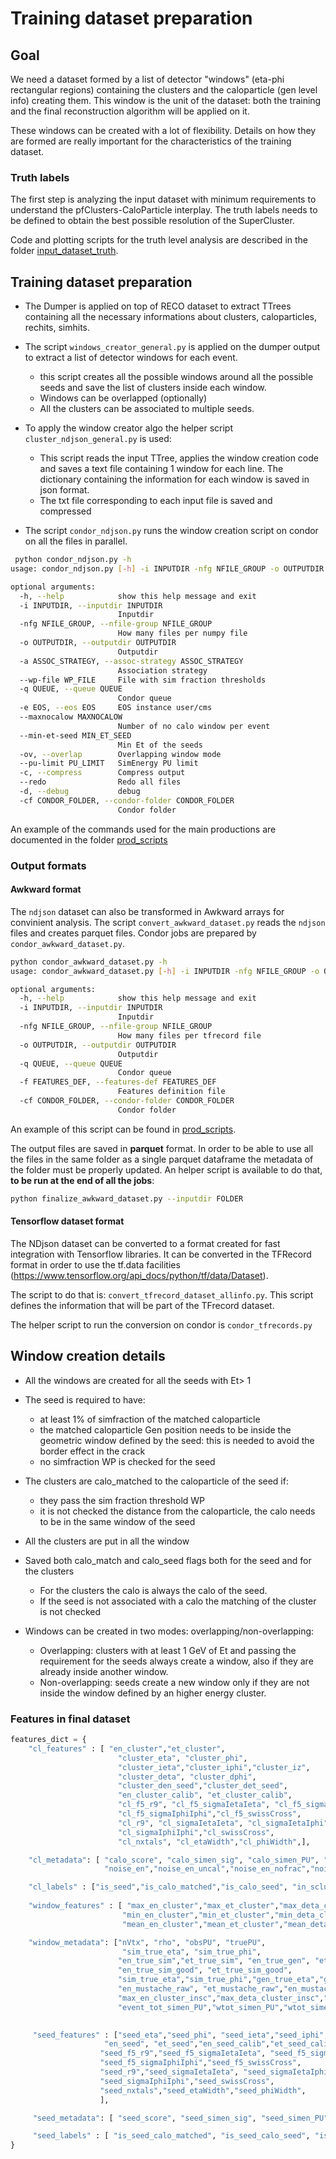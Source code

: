 # Training dataset preparation

## Goal
We need a dataset formed by a list of detector "windows" (eta-phi rectangular regions) containing the clusters and the caloparticle (gen level info) creating them. This window is the unit of the dataset:  both the training and the final reconstruction algorithm will be applied on it. 

These windows can be created with a lot of flexibility. Details on how they are formed are really important for the
characteristics of the training dataset. 

### Truth labels
The first step is analyzing the input dataset with minimum requirements to understand the pfClusters-CaloParticle
interplay. The truth labels needs to be defined to obtain the best possible resolution of the SuperCluster. 

Code and plotting scripts for the truth level analysis are described in the folder [input_dataset_truth](./input_dataset_truth/).

## Training dataset preparation

- The Dumper is applied on top of RECO dataset to extract TTrees containing all the necessary informations about clusters, caloparticles, rechits, simhits. 
- The script `windows_creator_general.py` is applied on the dumper output to extract a list of detector windows for each event. 
    - this script creates all the possible windows around all the possible seeds and save the list of clusters inside
 each window.
    - Windows can be overlapped (optionally)
    - All the clusters can be associated to multiple seeds. 
    
- To apply the window creator algo the helper script `cluster_ndjson_general.py` is used:
  - This script reads the input TTree, applies the window creation code and saves a text file containing 1 window for each line. The dictionary containing the information for each window is saved in json format. 
  - The txt file corresponding to each input file is saved and compressed
  
- The script `condor_ndjson.py` runs the window creation script on condor on all the files in parallel. 

```bash
 python condor_ndjson.py -h
usage: condor_ndjson.py [-h] -i INPUTDIR -nfg NFILE_GROUP -o OUTPUTDIR -a ASSOC_STRATEGY [--wp-file WP_FILE] -q QUEUE [-e EOS] [--maxnocalow MAXNOCALOW] [--min-et-seed MIN_ET_SEED] [-ov] [--pu-limit PU_LIMIT] [-c] [--redo] [-d] [-cf CONDOR_FOLDER]

optional arguments:
  -h, --help            show this help message and exit
  -i INPUTDIR, --inputdir INPUTDIR
                        Inputdir
  -nfg NFILE_GROUP, --nfile-group NFILE_GROUP
                        How many files per numpy file
  -o OUTPUTDIR, --outputdir OUTPUTDIR
                        Outputdir
  -a ASSOC_STRATEGY, --assoc-strategy ASSOC_STRATEGY
                        Association strategy
  --wp-file WP_FILE     File with sim fraction thresholds
  -q QUEUE, --queue QUEUE
                        Condor queue
  -e EOS, --eos EOS     EOS instance user/cms
  --maxnocalow MAXNOCALOW
                        Number of no calo window per event
  --min-et-seed MIN_ET_SEED
                        Min Et of the seeds
  -ov, --overlap        Overlapping window mode
  --pu-limit PU_LIMIT   SimEnergy PU limit
  -c, --compress        Compress output
  --redo                Redo all files
  -d, --debug           debug
  -cf CONDOR_FOLDER, --condor-folder CONDOR_FOLDER
                        Condor folder
```

An example of the commands used for the main productions are documented in the folder [prod_scripts](./prod_scritps)

### Output formats


#### Awkward format
The `ndjson` dataset can also be transformed in Awkward arrays for convinient analysis. 
The script `convert_awkward_dataset.py` reads the `ndjson` files and creates parquet files.
Condor jobs are prepared by `condor_awkward_dataset.py`.

```bash
python condor_awkward_dataset.py -h
usage: condor_awkward_dataset.py [-h] -i INPUTDIR -nfg NFILE_GROUP -o OUTPUTDIR -q QUEUE [-f FEATURES_DEF] [-cf CONDOR_FOLDER]

optional arguments:
  -h, --help            show this help message and exit
  -i INPUTDIR, --inputdir INPUTDIR
                        Inputdir
  -nfg NFILE_GROUP, --nfile-group NFILE_GROUP
                        How many files per tfrecord file
  -o OUTPUTDIR, --outputdir OUTPUTDIR
                        Outputdir
  -q QUEUE, --queue QUEUE
                        Condor queue
  -f FEATURES_DEF, --features-def FEATURES_DEF
                        Features definition file
  -cf CONDOR_FOLDER, --condor-folder CONDOR_FOLDER
                        Condor folder
```
An example of this script can be found in [prod_scripts](./prod_scritps/awkward_2022v1.sh).

The output files are saved in **parquet** format. In order to be able to use all the files in the same folder as a
single parquet dataframe the metadata of the folder must be properly updated. 
An helper script is available to do that, **to be run at the end of all the jobs**: 

```bash
python finalize_awkward_dataset.py --inputdir FOLDER
```


#### Tensorflow dataset format

The NDjson dataset can be converted to a format created for fast integration with Tensorflow libraries. 
It can be converted in the TFRecord format in order to use the tf.data facilities (https://www.tensorflow.org/api_docs/python/tf/data/Dataset). 

The script to do that is: `convert_tfrecord_dataset_allinfo.py`. This script defines the information that will be part of the TFrecord dataset. 

The helper script to run the conversion on condor is `condor_tfrecords.py`

## Window creation details

- All the windows are created for all the seeds with Et> 1
- The seed is required to have:
  - at least 1% of simfraction of the matched caloparticle
  - the matched caloparticle Gen position  needs to be inside the geometric window defined by the seed: this is needed
  to avoid the border effect in the crack
  - no simfraction WP is checked for the seed

- The clusters are calo_matched to the caloparticle of the seed if:
  - they pass the sim fraction threshold WP
  - it is not checked the distance from the caloparticle, the calo needs to be in the same window of the seed

- All the clusters are put in all the window

- Saved both calo_match and calo_seed flags both for the seed and for the clusters
  - For the clusters the calo is always the calo of the seed. 
  - If the seed is not associated with a calo the matching of the cluster is not checked

- Windows can be created in two modes: overlapping/non-overlapping:
  - Overlapping: clusters with at least 1 GeV of Et and passing the requirement for the seeds always create a window,
    also if they are already inside another window. 
  - Non-overlapping: seeds create a new window only if they are not inside the window defined by an higher energy
    cluster. 




### Features in final dataset


```python
features_dict = {
    "cl_features" : [ "en_cluster","et_cluster",
                        "cluster_eta", "cluster_phi", 
                        "cluster_ieta","cluster_iphi","cluster_iz",
                        "cluster_deta", "cluster_dphi",
                        "cluster_den_seed","cluster_det_seed",
                        "en_cluster_calib", "et_cluster_calib",
                        "cl_f5_r9", "cl_f5_sigmaIetaIeta", "cl_f5_sigmaIetaIphi",
                        "cl_f5_sigmaIphiIphi","cl_f5_swissCross",
                        "cl_r9", "cl_sigmaIetaIeta", "cl_sigmaIetaIphi",
                        "cl_sigmaIphiIphi","cl_swissCross",
                        "cl_nxtals", "cl_etaWidth","cl_phiWidth",],

    "cl_metadata": [ "calo_score", "calo_simen_sig", "calo_simen_PU", "cluster_PUfrac","calo_nxtals_PU",
                     "noise_en","noise_en_uncal","noise_en_nofrac","noise_en_uncal_nofrac" ],

    "cl_labels" : ["is_seed","is_calo_matched","is_calo_seed", "in_scluster","in_geom_mustache","in_mustache"],
    
    "window_features" : [ "max_en_cluster","max_et_cluster","max_deta_cluster","max_dphi_cluster","max_den_cluster","max_det_cluster",
                         "min_en_cluster","min_et_cluster","min_deta_cluster","min_dphi_cluster","min_den_cluster","min_det_cluster",
                         "mean_en_cluster","mean_et_cluster","mean_deta_cluster","mean_dphi_cluster","mean_den_cluster","mean_det_cluster" ],

    "window_metadata": ["nVtx", "rho", "obsPU", "truePU",
                         "sim_true_eta", "sim_true_phi",  
                        "en_true_sim","et_true_sim", "en_true_gen", "et_true_gen",
                        "en_true_sim_good", "et_true_sim_good",
                        "sim_true_eta","sim_true_phi","gen_true_eta","gen_true_phi",
                        "en_mustache_raw", "et_mustache_raw","en_mustache_calib", "et_mustache_calib", "nclusters_insc",
                        "max_en_cluster_insc","max_deta_cluster_insc","max_dphi_cluster_insc",
                        "event_tot_simen_PU","wtot_simen_PU","wtot_simen_sig"  ],
    

     "seed_features" : ["seed_eta","seed_phi", "seed_ieta","seed_iphi", "seed_iz", 
                     "en_seed", "et_seed","en_seed_calib","et_seed_calib",
                    "seed_f5_r9","seed_f5_sigmaIetaIeta", "seed_f5_sigmaIetaIphi",
                    "seed_f5_sigmaIphiIphi","seed_f5_swissCross",
                    "seed_r9","seed_sigmaIetaIeta", "seed_sigmaIetaIphi",
                    "seed_sigmaIphiIphi","seed_swissCross",
                    "seed_nxtals","seed_etaWidth","seed_phiWidth",
                    ],

     "seed_metadata": [ "seed_score", "seed_simen_sig", "seed_simen_PU", "seed_PUfrac"],

     "seed_labels" : [ "is_seed_calo_matched", "is_seed_calo_seed", "is_seed_mustache_matched"]
}
```


